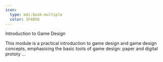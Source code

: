 ```yaml
---
icon:
  type: mdi:book-multiple
  color: 1F4056
---
```

Introduction to Game Design

This module is a practical introduction to game design and game design concepts, emphasising the basic tools of game design: paper and digital prototy ... 
